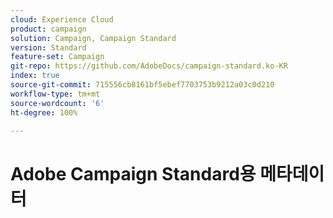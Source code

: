 ```yaml
---
cloud: Experience Cloud
product: campaign
solution: Campaign, Campaign Standard
version: Standard
feature-set: Campaign
git-repo: https://github.com/AdobeDocs/campaign-standard.ko-KR
index: true
source-git-commit: 715556cb8161bf5ebef7703753b9212a03c0d210
workflow-type: tm+mt
source-wordcount: '6'
ht-degree: 100%

---
```



# Adobe Campaign Standard용 메타데이터
